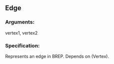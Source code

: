 ## Edge
### Arguments: 
vertex1, vertex2
### Specification: 
Represents an edge in BREP. Depends on (Vertex).
